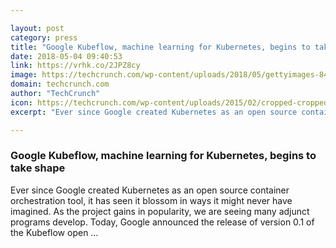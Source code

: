 ```yaml
---

layout: post
category: press
title: "Google Kubeflow, machine learning for Kubernetes, begins to take shape"
date: 2018-05-04 09:40:53
link: https://vrhk.co/2JPZ8cy
image: https://techcrunch.com/wp-content/uploads/2018/05/gettyimages-848557448.jpg?w=512
domain: techcrunch.com
author: "TechCrunch"
icon: https://techcrunch.com/wp-content/uploads/2015/02/cropped-cropped-favicon-gradient.png?w=180
excerpt: "Ever since Google created Kubernetes as an open source container orchestration tool, it has seen it blossom in ways it might never have imagined. As the project gains in popularity, we are seeing many adjunct programs develop. Today, Google announced the release of version 0.1 of the Kubeflow open …"

---
```


### Google Kubeflow, machine learning for Kubernetes, begins to take shape

Ever since Google created Kubernetes as an open source container orchestration tool, it has seen it blossom in ways it might never have imagined. As the project gains in popularity, we are seeing many adjunct programs develop. Today, Google announced the release of version 0.1 of the Kubeflow open …